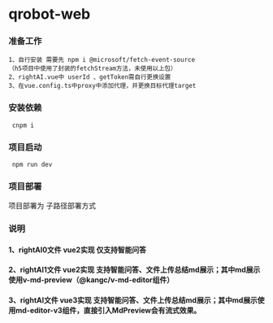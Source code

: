 # qrobot-web
### 准备工作
```
1、自行安装 需要先 npm i @microsoft/fetch-event-source 
（h5项目中使用了封装的fetchStream方法，未使用以上包）
2、rightAI.vue中 userId 、getToken需自行更换设置
3、在vue.config.ts中proxy中添加代理，并更换目标代理target
```

### 安装依赖
```
 cnpm i
```

### 项目启动
```
 npm run dev
```
### 项目部署
项目部署为 子路径部署方式

### 说明
#### 1、rightAI0文件 vue2实现 仅支持智能问答
#### 2、rightAI1文件 vue2实现 支持智能问答、文件上传总结md展示；其中md展示使用v-md-preview（@kangc/v-md-editor组件）
#### 3、rightAI文件 vue3实现 支持智能问答、文件上传总结md展示；其中md展示使用md-editor-v3组件，直接引入MdPreview会有流式效果。
